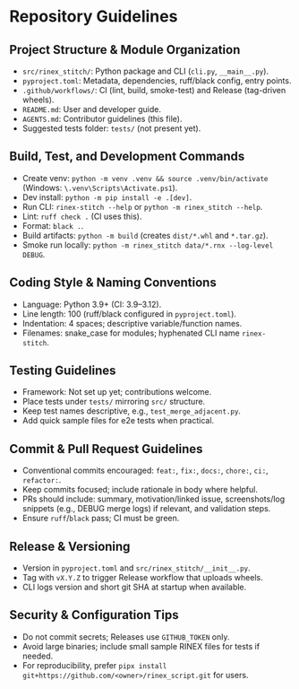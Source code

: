 # Repository Guidelines

## Project Structure & Module Organization
- `src/rinex_stitch/`: Python package and CLI (`cli.py`, `__main__.py`).
- `pyproject.toml`: Metadata, dependencies, ruff/black config, entry points.
- `.github/workflows/`: CI (lint, build, smoke-test) and Release (tag-driven wheels).
- `README.md`: User and developer guide.
- `AGENTS.md`: Contributor guidelines (this file).
- Suggested tests folder: `tests/` (not present yet).

## Build, Test, and Development Commands
- Create venv: `python -m venv .venv && source .venv/bin/activate` (Windows: `\.venv\Scripts\Activate.ps1`).
- Dev install: `python -m pip install -e .[dev]`.
- Run CLI: `rinex-stitch --help` or `python -m rinex_stitch --help`.
- Lint: `ruff check .` (CI uses this).
- Format: `black .`.
- Build artifacts: `python -m build` (creates `dist/*.whl` and `*.tar.gz`).
- Smoke run locally: `python -m rinex_stitch data/*.rnx --log-level DEBUG`.

## Coding Style & Naming Conventions
- Language: Python 3.9+ (CI: 3.9–3.12).
- Line length: 100 (ruff/black configured in `pyproject.toml`).
- Indentation: 4 spaces; descriptive variable/function names.
- Filenames: snake_case for modules; hyphenated CLI name `rinex-stitch`.

## Testing Guidelines
- Framework: Not set up yet; contributions welcome.
- Place tests under `tests/` mirroring `src/` structure.
- Keep test names descriptive, e.g., `test_merge_adjacent.py`.
- Add quick sample files for e2e tests when practical.

## Commit & Pull Request Guidelines
- Conventional commits encouraged: `feat:`, `fix:`, `docs:`, `chore:`, `ci:`, `refactor:`.
- Keep commits focused; include rationale in body where helpful.
- PRs should include: summary, motivation/linked issue, screenshots/log snippets (e.g., DEBUG merge logs) if relevant, and validation steps.
- Ensure `ruff`/`black` pass; CI must be green.

## Release & Versioning
- Version in `pyproject.toml` and `src/rinex_stitch/__init__.py`.
- Tag with `vX.Y.Z` to trigger Release workflow that uploads wheels.
- CLI logs version and short git SHA at startup when available.

## Security & Configuration Tips
- Do not commit secrets; Releases use `GITHUB_TOKEN` only.
- Avoid large binaries; include small sample RINEX files for tests if needed.
- For reproducibility, prefer `pipx install git+https://github.com/<owner>/rinex_script.git` for users.
